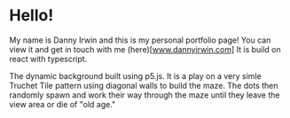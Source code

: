# Hello!

My name is Danny Irwin and this is my personal portfolio page! You can view it
and get in touch with me (here)[www.dannyirwin.com] It is build on react with
typescript.

The dynamic background built using p5.js. It is a play on a very simle Truchet
Tile pattern using diagonal walls to build the maze. The dots then randomly
spawn and work their way through the maze until they leave the view area or die
of "old age."
